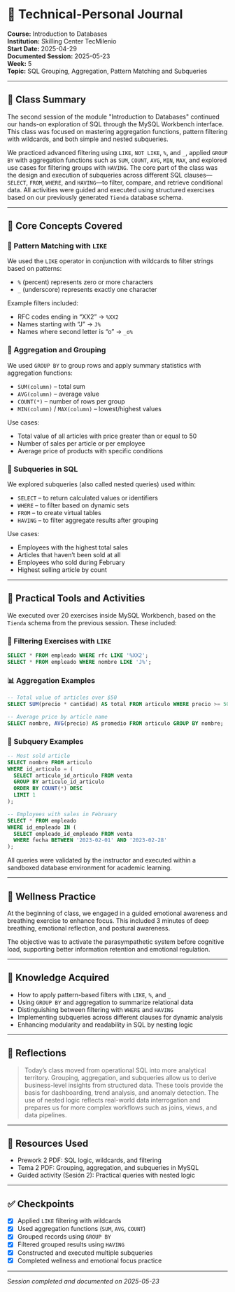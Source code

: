 # 🧠 Technical-Personal Journal  
**Course:** Introduction to Databases  
**Institution:** Skilling Center TecMilenio  
**Start Date:** 2025-04-29  
**Documented Session:** 2025-05-23  
**Week:** 5  
**Topic:** SQL Grouping, Aggregation, Pattern Matching and Subqueries

---

## 🧩 Class Summary
The second session of the module "Introduction to Databases" continued our hands-on exploration of SQL through the MySQL Workbench interface. 
This class was focused on mastering aggregation functions, pattern filtering with wildcards, and both simple and nested subqueries.

We practiced advanced filtering using `LIKE`, `NOT LIKE`, `%`, and `_`, applied `GROUP BY` with aggregation functions such as `SUM`, `COUNT`, `AVG`, `MIN`, `MAX`, and explored use cases for filtering groups with `HAVING`. 
The core part of the class was the design and execution of subqueries across different SQL clauses—`SELECT`, `FROM`, `WHERE`, and `HAVING`—to filter, compare, and retrieve conditional data. 
All activities were guided and executed using structured exercises based on our previously generated `Tienda` database schema.

---

## 🧱 Core Concepts Covered

### 🔹 Pattern Matching with `LIKE`
We used the `LIKE` operator in conjunction with wildcards to filter strings based on patterns:
- `%` (percent) represents zero or more characters
- `_` (underscore) represents exactly one character

Example filters included:
- RFC codes ending in “XX2” → `%XX2`
- Names starting with “J” → `J%`
- Names where second letter is “o” → `_o%`

### 🔹 Aggregation and Grouping
We used `GROUP BY` to group rows and apply summary statistics with aggregation functions:
- `SUM(column)` – total sum
- `AVG(column)` – average value
- `COUNT(*)` – number of rows per group
- `MIN(column)` / `MAX(column)` – lowest/highest values

Use cases:
- Total value of all articles with price greater than or equal to 50
- Number of sales per article or per employee
- Average price of products with specific conditions

### 🔹 Subqueries in SQL
We explored subqueries (also called nested queries) used within:
- `SELECT` – to return calculated values or identifiers
- `WHERE` – to filter based on dynamic sets
- `FROM` – to create virtual tables
- `HAVING` – to filter aggregate results after grouping

Use cases:
- Employees with the highest total sales
- Articles that haven’t been sold at all
- Employees who sold during February
- Highest selling article by count

---

## 🧰 Practical Tools and Activities

We executed over 20 exercises inside MySQL Workbench, based on the `Tienda` schema from the previous session. These included:

### 📄 Filtering Exercises with `LIKE`
```sql
SELECT * FROM empleado WHERE rfc LIKE '%XX2';
SELECT * FROM empleado WHERE nombre LIKE 'J%';
```

### 📊 Aggregation Examples
```sql
-- Total value of articles over $50
SELECT SUM(precio * cantidad) AS total FROM articulo WHERE precio >= 50;

-- Average price by article name
SELECT nombre, AVG(precio) AS promedio FROM articulo GROUP BY nombre;
```

### 🔄 Subquery Examples
```sql
-- Most sold article
SELECT nombre FROM articulo
WHERE id_articulo = (
  SELECT articulo_id_articulo FROM venta
  GROUP BY articulo_id_articulo
  ORDER BY COUNT(*) DESC
  LIMIT 1
);

-- Employees with sales in February
SELECT * FROM empleado
WHERE id_empleado IN (
  SELECT empleado_id_empleado FROM venta
  WHERE fecha BETWEEN '2023-02-01' AND '2023-02-28'
);
```

All queries were validated by the instructor and executed within a sandboxed database environment for academic learning.

---

## 🌿 Wellness Practice
At the beginning of class, we engaged in a guided emotional awareness and breathing exercise to enhance focus. This included 3 minutes of deep breathing, emotional reflection, and postural awareness.

The objective was to activate the parasympathetic system before cognitive load, supporting better information retention and emotional regulation.

---

## 📘 Knowledge Acquired
- How to apply pattern-based filters with `LIKE`, `%`, and `_`
- Using `GROUP BY` and aggregation to summarize relational data
- Distinguishing between filtering with `WHERE` and `HAVING`
- Implementing subqueries across different clauses for dynamic analysis
- Enhancing modularity and readability in SQL by nesting logic

---

## 🧠 Reflections
> Today’s class moved from operational SQL into more analytical territory. 
Grouping, aggregation, and subqueries allow us to derive business-level insights from structured data. 
These tools provide the basis for dashboarding, trend analysis, and anomaly detection. The use of nested logic reflects real-world data interrogation and prepares us for more complex workflows such as joins, views, and data pipelines.

---

## 📎 Resources Used
- Prework 2 PDF: SQL logic, wildcards, and filtering
- Tema 2 PDF: Grouping, aggregation, and subqueries in MySQL
- Guided activity (Sesión 2): Practical queries with nested logic

---

## ✅ Checkpoints
- [x] Applied `LIKE` filtering with wildcards
- [x] Used aggregation functions (`SUM`, `AVG`, `COUNT`)
- [x] Grouped records using `GROUP BY`
- [x] Filtered grouped results using `HAVING`
- [x] Constructed and executed multiple subqueries
- [x] Completed wellness and emotional focus practice

---

*Session completed and documented on 2025-05-23*
